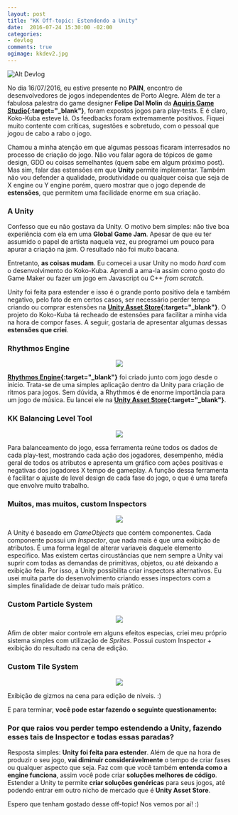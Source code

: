 ```yaml
---
layout: post
title: "KK Off-topic: Estendendo a Unity"
date:  2016-07-24 15:30:00 -02:00
categories:
- devlog
comments: true
ogimage: kkdev2.jpg
---
```


![Alt Devlog]({{site.baseurl}}/img/posts/{{page.ogimage}})

No dia 16/07/2016, eu estive presente no **PAIN**, encontro de desenvolvedores de jogos independentes de Porto Alegre. Além de ter
a fabulosa palestra do game designer **Felipe Dal Molin** da **[Aquiris Game Studio](http://www.aquiris.com.br/?lang=pt_BR){:target="_blank"}**, foram expostos jogos para play-tests. E é claro, Koko-Kuba esteve lá.
Os feedbacks foram extremamente positivos. Fiquei muito contente com críticas, sugestões e sobretudo, com o pessoal que jogou de cabo a rabo o jogo.

Chamou a minha atenção em que algumas pessoas ficaram interresados no processo de criação do jogo. Não vou falar agora de tópicos de game design, GDD ou coisas semelhantes (quem sabe em algum próximo post). Mas sim, falar das estensões em que **Unity** permite implementar. Também não vou defender a qualidade, produtividade ou qualquer coisa que seja de X engine ou Y engine porém, quero mostrar que o jogo depende de **estensões**, que permitem uma facilidade enorme em sua criação.

### A Unity

Confesso que eu não gostava da Unity. O motivo bem simples: não tive boa experiência com ela em uma **Global Game Jam**. Apesar de que eu ter assumido o papel de artista naquela vez, eu programei um pouco para apurar a criação na jam. O resultado não foi muito bacana.

Entretanto, **as coisas mudam**. Eu comecei a usar Unity no modo *hard* com o desenvolvimento do Koko-Kuba. Aprendi a ama-la assim como gosto do Game Maker ou fazer um jogo em Javascript ou C++ *from scratch*.

Unity foi feita para estender e isso é o grande ponto positivo dela e também negativo, pelo fato de em certos casos, ser necessário perder tempo criando ou comprar estensões na **[Unity Asset Store](https://www.assetstore.unity3d.com/){:target="_blank"}**. O projeto do Koko-Kuba tá recheado de estensões para facilitar a minha vida na hora de compor fases.
A seguir, gostaria de apresentar algumas dessas **estensões que criei**.

### Rhythmos Engine

<p style="text-align: center; margin-bottom: 0.25em; line-height:0;">
<img style="max-width: 75%;" src="{{site.baseurl}}/img/posts/kkRhythmos.jpg">
</p>

**[Rhythmos Engine](http://localhost:4000/website/portfolio/rhythmos-engine/){:target="_blank"}** foi criado junto com jogo desde o inicio. Trata-se de uma simples aplicação dentro da Unity para criação de ritmos para jogos. Sem dúvida, a Rhythmos é de enorme importância para um jogo de música. Eu lancei ele na **[Unity Asset Store](https://www.assetstore.unity3d.com/en/#!/content/39835){:target="_blank"}**.

### KK Balancing Level Tool

<p style="text-align: center; margin-bottom: 0.25em; line-height:0;">
<img src="{{site.baseurl}}/img/posts/kkBalanceamento.jpg">
</p>

Para balanceamento do jogo, essa ferramenta reúne todos os dados de cada play-test, mostrando cada ação dos jogadores, desempenho, média geral de todos os atributos e apresenta um gráfico com ações positivas e negativas dos jogadores X tempo de gameplay. A função dessa ferramenta é facilitar o ajuste de level design de cada fase do jogo, o que é uma tarefa que envolve muito trabalho.

### Muitos, mas muitos, custom Inspectors

<p style="text-align: center; margin-bottom: 0.25em; line-height:0;">
<img src="{{site.baseurl}}/img/posts/kkInspectors.jpg">
</p>

A Unity é baseado em *GameObjects* que contém componentes. Cada componente possui um *Inspector*, que nada mais é que uma exibição de atributos. É uma forma legal de alterar variaveis daquele elemento especifico. Mas existem certas circustâncias que nem sempre a Unity vai suprir com todas as demandas de primitivas, objetos, ou até deixando a exibição feia. Por isso, a Unity possibilita criar inspectors alternativos. Eu usei muita parte do desenvolvimento criando esses inspectors com a simples finalidade de deixar tudo mais prático.

### Custom Particle System

<p style="text-align: center; margin-bottom: 0.25em; line-height:0;">
<img src="{{site.baseurl}}/img/posts/kkParticleSys.jpg">
</p>

Afim de obter maior controle em alguns efeitos especias, criei meu próprio sistema simples com utilização de *Sprites*. Possui custom Inspector + exibição do resultado na cena de edição.

### Custom Tile System

<p style="text-align: center; margin-bottom: 0.25em; line-height:0;">
<img src="{{site.baseurl}}/img/posts/kkTileSystem.jpg">
</p>

Exibição de gizmos na cena para edição de níveis. :)

E para terminar, **você pode estar fazendo o seguinte questionamento:**

### Por que raios vou perder tempo estendendo a Unity, fazendo esses tais de Inspector e todas essas paradas?

Resposta simples: **Unity foi feita para estender**. Além de que na hora de produzir o seu jogo, **vai diminuir considerávelmente** o tempo de criar fases ou qualquer aspecto que seja. Faz com que você também **entenda como a engine funciona**, assim você pode criar **soluções melhores de código**. Estender a Unity te permite **criar soluções genéricas** para seus jogos, até podendo entrar em outro nicho de mercado que é **Unity Asset Store**.

Espero que tenham gostado desse off-topic! Nos vemos por aí! :)
